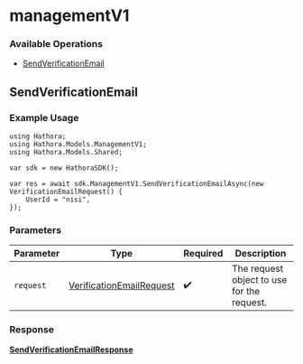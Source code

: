 # managementV1

### Available Operations

* [SendVerificationEmail](#sendverificationemail)

## SendVerificationEmail

### Example Usage

```unity
using Hathora;
using Hathora.Models.ManagementV1;
using Hathora.Models.Shared;

var sdk = new HathoraSDK();

var res = await sdk.ManagementV1.SendVerificationEmailAsync(new VerificationEmailRequest() {
    UserId = "nisi",
});
```

### Parameters

| Parameter                                                                   | Type                                                                        | Required                                                                    | Description                                                                 |
| --------------------------------------------------------------------------- | --------------------------------------------------------------------------- | --------------------------------------------------------------------------- | --------------------------------------------------------------------------- |
| `request`                                                                   | [VerificationEmailRequest](../../Models/Shared/VerificationEmailRequest.md) | :heavy_check_mark:                                                          | The request object to use for the request.                                  |


### Response

**[SendVerificationEmailResponse](../../Models/ManagementV1/SendVerificationEmailResponse.md)**

